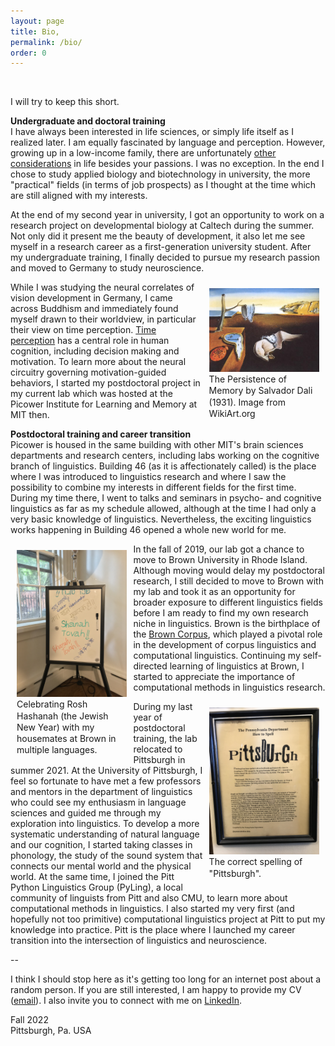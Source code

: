 ```yaml
---
layout: page
title: Bio,
permalink: /bio/
order: 0
---
```


<br/>

I will try to keep this short.

**Undergraduate and doctoral training**  
I have always been interested in life sciences, or simply life itself as I realized later. I am equally fascinated by language and perception. However, growing up in a low-income family, there are unfortunately [other considerations](https://www.washingtonpost.com/business/2022/07/08/dept-of-data-academia-elite/) in life besides your passions. I was no exception. In the end I chose to study applied biology and biotechnology in university, the more "practical" fields (in terms of job prospects) as I thought at the time which are still aligned with my interests.

At the end of my second year in university, I got an opportunity to work on a research project on developmental biology at Caltech during the summer. Not only did it present me the beauty of development, it also let me see myself in a research career as a first-generation university student. After my undergraduate training, I finally decided to pursue my research passion and moved to Germany to study neuroscience.

<div style="float:right; padding: 10px; width: 35%;"><a target="_blank" href="https://www.wikiart.org/en/salvador-dali/the-persistence-of-memory-1931"><img src="/img/persistence_of_memory.jpg"></a><div style="font-size: 14px; line-height: 1.3;">The Persistence of Memory by Salvador Dali (1931). Image from WikiArt.org</div></div>

While I was studying the neural correlates of vision development in Germany, I came across Buddhism and immediately found myself drawn to their worldview, in particular their view on time perception. [Time perception](https://en.wikipedia.org/wiki/Time_perception) has a central role in human cognition, including decision making and motivation. To learn more about the neural circuitry governing motivation-guided behaviors, I started my postdoctoral project in my current lab which was hosted at the Picower Institute for Learning and Memory at MIT then.

**Postdoctoral training and career transition**  
Picower is housed in the same building with other MIT's brain sciences departments and research centers, including labs working on the cognitive branch of linguistics. Building 46 (as it is affectionately called) is the place where I was introduced to linguistics research and where I saw the possibility to combine my interests in different fields for the first time. During my time there, I went to talks and seminars in psycho- and cognitive linguistics as far as my schedule allowed, although at the time I had only a very basic knowledge of linguistics. Nevertheless, the exciting linguistics works happening in Building 46 opened a whole new world for me.

<div style="float:left; padding: 10px; width: 35%;"><a target="_blank" href="/img/rosh_hashanah.jpg"><img src="/img/rosh_hashanah.jpg"></a><div style="font-size: 14px; line-height: 1.3;">Celebrating Rosh Hashanah (the Jewish New Year) with my housemates at Brown in multiple languages.</div></div>
 
In the fall of 2019, our lab got a chance to move to Brown University in Rhode Island. Although moving would delay my postdoctoral research, I still decided to move to Brown with my lab and took it as an opportunity for broader exposure to different linguistics fields before I am ready to find my own research niche in linguistics. Brown is the birthplace of the [Brown Corpus](https://en.wikipedia.org/wiki/Brown_Corpus), which played a pivotal role in the development of corpus linguistics and computational linguistics. Continuing my self-directed learning of linguistics at Brown, I started to appreciate the importance of computational methods in linguistics research.

<div style="float:right; padding: 10px; width: 35%;"><a target="_blank" href="/img/pittsburgh.jpg"><img src="/img/pittsburgh.jpg"></a><div style="font-size: 14px; line-height: 1.3;">The correct spelling of "Pittsburgh".</div></div>

During my last year of postdoctoral training, the lab relocated to Pittsburgh in summer 2021. At the University of Pittsburgh, I feel so fortunate to have met a few professors and mentors in the department of linguistics who could see my enthusiasm in language sciences and guided me through my exploration into linguistics. To develop a more systematic understanding of natural language and our cognition, I started taking classes in phonology, the study of the sound system that connects our mental world and the physical world. At the same time, I joined the Pitt Python Linguistics Group (PyLing), a local community of linguists from Pitt and also CMU, to learn more about computational methods in linguistics. I also started my very first (and hopefully not too primitive) computational linguistics project at Pitt to put my knowledge into practice. Pitt is the place where I launched my career transition into the intersection of linguistics and neuroscience.

--

I think I should stop here as it's getting too long for an internet post about a random person. If you are still interested, I am happy to provide my CV ([email](mailto:mh.wongg@gmail.com)). I also invite you to connect with me on [LinkedIn](https://www.linkedin.com/in/manhowong).

Fall 2022  
Pittsburgh, Pa. USA